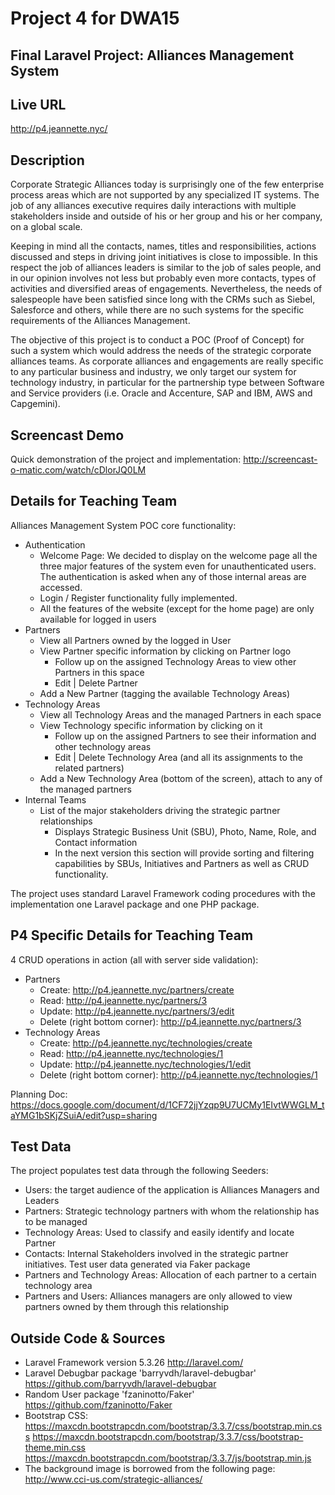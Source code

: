 # Project 4 for DWA15
## Final Laravel Project: Alliances Management System

## Live URL
<http://p4.jeannette.nyc/>

## Description
Corporate Strategic Alliances today is surprisingly one of the few enterprise process areas which are not supported by any specialized IT systems. The job of any alliances executive requires daily interactions with multiple stakeholders inside and outside of his or her group and his or her company, on a global scale.

Keeping in mind all the contacts, names, titles and responsibilities, actions discussed and steps in driving joint initiatives is close to impossible. In this respect the job of alliances leaders is similar to the job of sales people, and in our opinion involves not less but probably even more contacts, types of activities and diversified areas of engagements. Nevertheless, the needs of salespeople have been satisfied since long with the CRMs such as Siebel, Salesforce and others, while there are no such systems for the specific requirements of the Alliances Management.

The objective of this project is to conduct a POC (Proof of Concept) for such a system which would address the needs of the strategic corporate alliances teams. As corporate alliances and engagements are really specific to any particular business and industry, we only target our system for technology industry, in particular for the partnership type between Software and Service providers (i.e. Oracle and Accenture, SAP and IBM, AWS and Capgemini).

## Screencast Demo
Quick demonstration of the project and implementation:
<http://screencast-o-matic.com/watch/cDlorJQ0LM>

## Details for Teaching Team
Alliances Management System POC core functionality:
- Authentication
  - Welcome Page: We decided to display on the welcome page all the three major features of the system even for unauthenticated users. The authentication is asked when any of those internal areas are accessed.
  - Login / Register functionality fully implemented.
  - All the features of the website (except for the home page) are only available for logged in users
- Partners
  - View all Partners owned by the logged in User
  - View Partner specific information by clicking on Partner logo
    - Follow up on the assigned Technology Areas to view other Partners in this space
    - Edit | Delete Partner
  - Add a New Partner (tagging the available Technology Areas)
- Technology Areas
  - View all Technology Areas and the managed Partners in each space
  - View Technology specific information by clicking on it
    - Follow up on the assigned Partners to see their information and other technology areas
    - Edit | Delete Technology Area (and all its assignments to the related partners)
  - Add a New Technology Area (bottom of the screen), attach to any of the managed partners
- Internal Teams
  - List of the major stakeholders driving the strategic partner relationships
    - Displays Strategic Business Unit (SBU), Photo, Name, Role, and Contact information
    - In the next version this section will provide sorting and filtering capabilities by SBUs, Initiatives and Partners as well as CRUD functionality.

The project uses standard Laravel Framework coding procedures with the implementation one Laravel package and one PHP package.

## P4 Specific Details for Teaching Team
4 CRUD operations in action (all with server side validation):
- Partners
  - Create: <http://p4.jeannette.nyc/partners/create>
  - Read: <http://p4.jeannette.nyc/partners/3>
  - Update: <http://p4.jeannette.nyc/partners/3/edit>
  - Delete (right bottom corner): <http://p4.jeannette.nyc/partners/3>
- Technology Areas
  - Create: <http://p4.jeannette.nyc/technologies/create>
  - Read: <http://p4.jeannette.nyc/technologies/1>
  - Update: <http://p4.jeannette.nyc/technologies/1/edit>
  - Delete (right bottom corner): <http://p4.jeannette.nyc/technologies/1>

Planning Doc:
<https://docs.google.com/document/d/1CF72jjYzqp9U7UCMy1EIvtWWGLM_taYMG1bSKjZSuiA/edit?usp=sharing>

## Test Data
The project populates test data through the following Seeders:
- Users: the target audience of the application is Alliances Managers and Leaders
- Partners: Strategic technology partners with whom the relationship has to be managed
- Technology Areas: Used to classify and easily identify and locate Partner
- Contacts: Internal Stakeholders involved in the strategic partner initiatives. Test user data generated via Faker package
- Partners and Technology Areas: Allocation of each partner to a certain technology area
- Partners and Users: Alliances managers are only allowed to view partners owned by them through this relationship

## Outside Code & Sources
- Laravel Framework version 5.3.26
<http://laravel.com/>
- Laravel Debugbar package 'barryvdh/laravel-debugbar'
<https://github.com/barryvdh/laravel-debugbar>
- Random User package 'fzaninotto/Faker'
<https://github.com/fzaninotto/Faker>
- Bootstrap CSS:
<https://maxcdn.bootstrapcdn.com/bootstrap/3.3.7/css/bootstrap.min.css>
<https://maxcdn.bootstrapcdn.com/bootstrap/3.3.7/css/bootstrap-theme.min.css>
<https://maxcdn.bootstrapcdn.com/bootstrap/3.3.7/js/bootstrap.min.js>
- The background image is borrowed from the following page:
<http://www.cci-us.com/strategic-alliances/>
